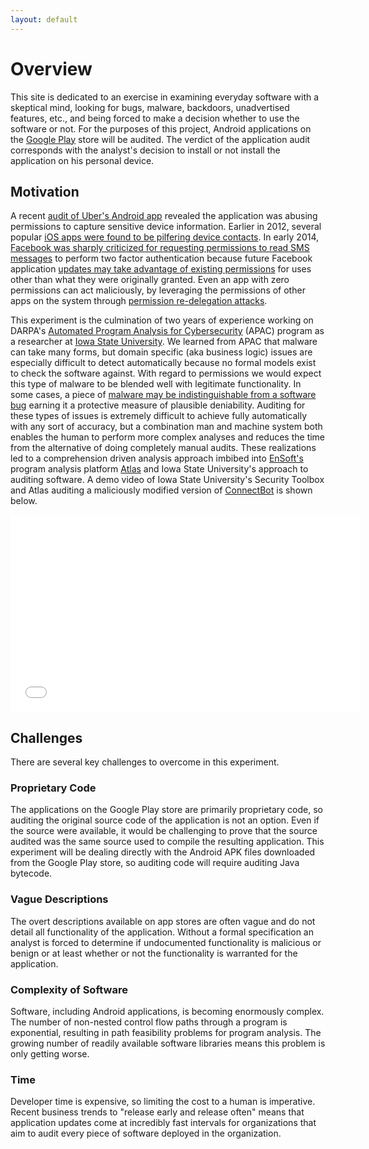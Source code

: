 ```yaml
---
layout: default
---
```


# Overview

This site is dedicated to an exercise in examining everyday software with a skeptical mind, looking for bugs, malware, backdoors, unadvertised features, etc., and being forced to make a decision whether to use the software or not.  For the purposes of this project, Android applications on the [Google Play](https://play.google.com/store) store will be audited.  The verdict of the application audit corresponds with the analyst's decision to install or not install the application on his personal device.

## Motivation
A recent [audit of Uber's Android app](https://www.gironsec.com/blog/2014/11/what-the-hell-uber-uncool-bro/) revealed the application was abusing permissions to capture sensitive device information.  Earlier in 2012, several popular [iOS apps were found to be pilfering device contacts](https://www.techhive.com/article/250007/path_isnt_only_app_to_upload_store_address_book_data.html).  In early 2014, [Facebook was sharply criticized for requesting permissions to read SMS messages](https://techcrunch.com/2014/01/28/facebook-reading-android-users-texts-well-hold-on/) to perform two factor authentication because future Facebook application [updates may take advantage of existing permissions](https://www.secureandroidupdate.org/) for uses other than what they were originally granted.  Even an app with zero permissions can act maliciously, by leveraging the permissions of other apps on the system through [permission re-delegation attacks](https://www.usenix.org/conference/usenixsecurity11/permission-re-delegation-attacks-and-defenses).  

This experiment is the culmination of two years of experience working on DARPA's [Automated Program Analysis for Cybersecurity](https://www.darpa.mil/Our_Work/I2O/Programs/Automated_Program_Analysis_for_Cybersecurity_%28APAC%29.aspx) (APAC) program as a researcher at [Iowa State University](https://www.news.iastate.edu/news/2014/03/03/smartphonesecurity). We learned from APAC that malware can take many forms, but domain specific (aka business logic) issues are especially difficult to detect automatically because no formal models exist to check the software against.  With regard to permissions we would expect this type of malware to be blended well with legitimate functionality.  In some cases, a piece of [malware may be indistinguishable from a software bug](https://www.youtube.com/watch?v=3J4D7YJ1IE4) earning it a protective measure of plausible deniability.  Auditing for these types of issues is extremely difficult to achieve fully automatically with any sort of accuracy, but a combination man and machine system both enables the human to perform more complex analyses and reduces the time from the alternative of doing completely manual audits.  These realizations led to a comprehension driven analysis approach imbibed into [EnSoft's](https://www.ensoftcorp.com/) program analysis platform [Atlas](https://www.ensoftcorp.com/atlas/) and Iowa State University's approach to auditing software.  A demo video of Iowa State University's Security Toolbox and Atlas auditing a maliciously modified version of [ConnectBot](https://code.google.com/p/connectbot/) is shown below.

<center><iframe width="560" height="315" src="//www.youtube.com/embed/WhcoAX3HiNU" frameborder="0" allowfullscreen></iframe></center>

## Challenges
There are several key challenges to overcome in this experiment.

### Proprietary Code
The applications on the Google Play store are primarily proprietary code, so auditing the original source code of the application is not an option.  Even if the source were available, it would be challenging to prove that the source audited was the same source used to compile the resulting application.  This experiment will be dealing directly with the Android APK files downloaded from the Google Play store, so auditing code will require auditing Java bytecode.

### Vague Descriptions
The overt descriptions available on app stores are often vague and do not detail all functionality of the application.  Without a formal specification an analyst is forced to determine if undocumented functionality is malicious or benign or at least whether or not the functionality is warranted for the application.

### Complexity of Software
Software, including Android applications, is becoming enormously complex.  The number of non-nested control flow paths through a program is exponential, resulting in path feasibility problems for program analysis.  The growing number of readily available software libraries means this problem is only getting worse.

### Time
Developer time is expensive, so limiting the cost to a human is imperative.  Recent business trends to "release early and release often" means that application updates come at incredibly fast intervals for organizations that aim to audit every piece of software deployed in the organization.